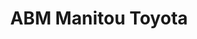 ---
title: "ABM Manitou Toyota"
url: /varennes-vauzelles/abm-manitou-toyota/
shop: location de stockage
---